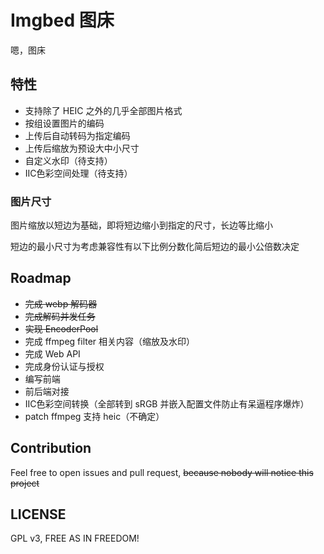 # Imgbed 图床

嗯，图床

## 特性

* 支持除了 HEIC 之外的几乎全部图片格式
* 按组设置图片的编码
* 上传后自动转码为指定编码
* 上传后缩放为预设大中小尺寸
* 自定义水印（待支持）
* IIC色彩空间处理（待支持）

### 图片尺寸

图片缩放以短边为基础，即将短边缩小到指定的尺寸，长边等比缩小

短边的最小尺寸为考虑兼容性有以下比例分数化简后短边的最小公倍数决定


## Roadmap

* ~~完成 webp 解码器~~
* ~~完成解码并发任务~~
* ~~实现 EncoderPool~~
* 完成 ffmpeg filter 相关内容（缩放及水印）
* 完成 Web API
* 完成身份认证与授权
* 编写前端
* 前后端对接
* IIC色彩空间转换（全部转到 sRGB 并嵌入配置文件防止有呆逼程序爆炸）
* patch ffmpeg 支持 heic（不确定）

## Contribution

Feel free to open issues and pull request, ~~because nobody will notice this project~~

## LICENSE

GPL v3, FREE AS IN FREEDOM!
